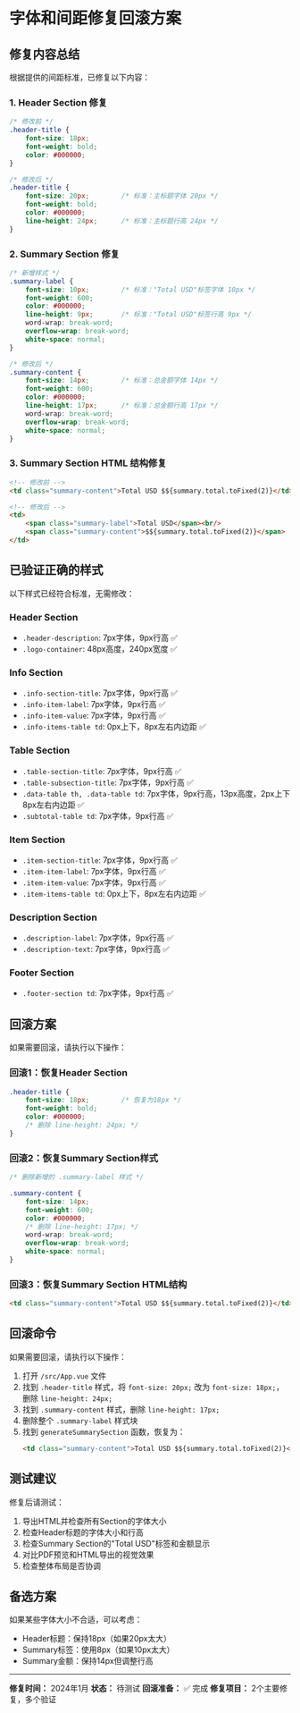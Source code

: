 # 字体和间距修复回滚方案

## 修复内容总结

根据提供的间距标准，已修复以下内容：

### 1. Header Section 修复
```css
/* 修改前 */
.header-title {
    font-size: 18px;
    font-weight: bold;
    color: #000000;
}

/* 修改后 */
.header-title {
    font-size: 20px;        /* 标准：主标题字体 20px */
    font-weight: bold;
    color: #000000;
    line-height: 24px;      /* 标准：主标题行高 24px */
}
```

### 2. Summary Section 修复
```css
/* 新增样式 */
.summary-label {
    font-size: 10px;        /* 标准："Total USD"标签字体 10px */
    font-weight: 600;
    color: #000000;
    line-height: 9px;       /* 标准："Total USD"标签行高 9px */
    word-wrap: break-word;
    overflow-wrap: break-word;
    white-space: normal;
}

/* 修改后 */
.summary-content {
    font-size: 14px;        /* 标准：总金额字体 14px */
    font-weight: 600;
    color: #000000;
    line-height: 17px;      /* 标准：总金额行高 17px */
    word-wrap: break-word;
    overflow-wrap: break-word;
    white-space: normal;
}
```

### 3. Summary Section HTML 结构修复
```html
<!-- 修改前 -->
<td class="summary-content">Total USD $${summary.total.toFixed(2)}</td>

<!-- 修改后 -->
<td>
    <span class="summary-label">Total USD</span><br/>
    <span class="summary-content">$${summary.total.toFixed(2)}</span>
</td>
```

## 已验证正确的样式

以下样式已经符合标准，无需修改：

### Header Section
- `.header-description`: 7px字体，9px行高 ✅
- `.logo-container`: 48px高度，240px宽度 ✅

### Info Section
- `.info-section-title`: 7px字体，9px行高 ✅
- `.info-item-label`: 7px字体，9px行高 ✅
- `.info-item-value`: 7px字体，9px行高 ✅
- `.info-items-table td`: 0px上下，8px左右内边距 ✅

### Table Section
- `.table-section-title`: 7px字体，9px行高 ✅
- `.table-subsection-title`: 7px字体，9px行高 ✅
- `.data-table th, .data-table td`: 7px字体，9px行高，13px高度，2px上下8px左右内边距 ✅
- `.subtotal-table td`: 7px字体，9px行高 ✅

### Item Section
- `.item-section-title`: 7px字体，9px行高 ✅
- `.item-item-label`: 7px字体，9px行高 ✅
- `.item-item-value`: 7px字体，9px行高 ✅
- `.item-items-table td`: 0px上下，8px左右内边距 ✅

### Description Section
- `.description-label`: 7px字体，9px行高 ✅
- `.description-text`: 7px字体，9px行高 ✅

### Footer Section
- `.footer-section td`: 7px字体，9px行高 ✅

## 回滚方案

如果需要回滚，请执行以下操作：

### 回滚1：恢复Header Section
```css
.header-title {
    font-size: 18px;        /* 恢复为18px */
    font-weight: bold;
    color: #000000;
    /* 删除 line-height: 24px; */
}
```

### 回滚2：恢复Summary Section样式
```css
/* 删除新增的 .summary-label 样式 */

.summary-content {
    font-size: 14px;
    font-weight: 600;
    color: #000000;
    /* 删除 line-height: 17px; */
    word-wrap: break-word;
    overflow-wrap: break-word;
    white-space: normal;
}
```

### 回滚3：恢复Summary Section HTML结构
```html
<td class="summary-content">Total USD $${summary.total.toFixed(2)}</td>
```

## 回滚命令

如果需要回滚，请执行以下操作：

1. 打开 `/src/App.vue` 文件
2. 找到 `.header-title` 样式，将 `font-size: 20px;` 改为 `font-size: 18px;`，删除 `line-height: 24px;`
3. 找到 `.summary-content` 样式，删除 `line-height: 17px;`
4. 删除整个 `.summary-label` 样式块
5. 找到 `generateSummarySection` 函数，恢复为：
   ```html
   <td class="summary-content">Total USD $${summary.total.toFixed(2)}</td>
   ```

## 测试建议

修复后请测试：
1. 导出HTML并检查所有Section的字体大小
2. 检查Header标题的字体大小和行高
3. 检查Summary Section的"Total USD"标签和金额显示
4. 对比PDF预览和HTML导出的视觉效果
5. 检查整体布局是否协调

## 备选方案

如果某些字体大小不合适，可以考虑：
- Header标题：保持18px（如果20px太大）
- Summary标签：使用8px（如果10px太大）
- Summary金额：保持14px但调整行高

---
**修复时间：** 2024年1月
**状态：** 待测试
**回滚准备：** ✅ 完成
**修复项目：** 2个主要修复，多个验证



























